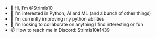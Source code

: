 - 👋 Hi, I’m @Strimis10
- 👀 I’m interested in Python, AI and ML (and a bunch of other things)
- 🌱 I’m currently improving my python abilities 
- 💞️ I’m looking to collaborate on anything I find interesting or fun
- 📫 How to reach me in Discord: Strimis10#1439

<!---
Strimis10/Strimis10 is a ✨ special ✨ repository because its `README.md` (this file) appears on your GitHub profile.
You can click the Preview link to take a look at your changes.
--->
